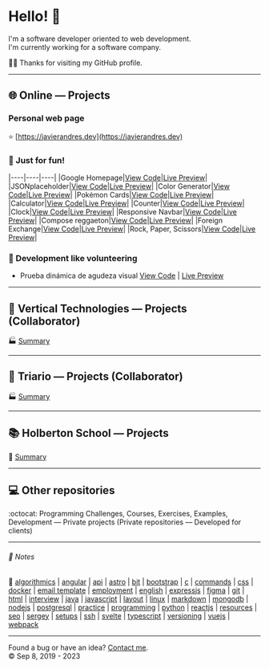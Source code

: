 # Hello! :wave:
I'm a software developer oriented to web development.  
I'm currently working for a software company.

:man_technologist:
Thanks for visiting my GitHub profile.  
- - -
## :globe_with_meridians: Online ― Projects
### Personal web page
:star: [https://javierandres.dev](https://javierandres.dev)
### :muscle: Just for fun!
|----|----|----|
|Google Homepage|[View Code](https://github.com/javierandresgp/training-google_homepage)|[Live Preview](https://javierandresgp.github.io/training-google_homepage/)|
|JSONplaceholder|[View Code](https://github.com/javierandresgp/training-jsonplaceholder)|[Live Preview](https://javierandresgp.github.io/training-jsonplaceholder/)|
|Color Generator|[View Code](https://github.com/javierandresgp/training-color_generator)|[Live Preview](https://javierandresgp.github.io/training-color_generator/)|
|Pokémon Cards|[View Code](https://github.com/javierandresgp/training-pokemon_cards)|[Live Preview](https://javierandresgp.github.io/training-pokemon_cards/)|
|Calculator|[View Code](https://github.com/javierandresgp/training-calculator)|[Live Preview](https://javierandresgp.github.io/training-calculator/)|
|Counter|[View Code](https://github.com/javierandresgp/training-counter)|[Live Preview](https://javierandresgp.github.io/training-counter/)|
|Clock|[View Code](https://github.com/javierandresgp/training-clock)|[Live Preview](https://javierandresgp.github.io/training-clock/)|
|Responsive Navbar|[View Code](https://github.com/javierandresgp/training-responsive_navbar)|[Live Preview](https://javierandresgp.github.io/training-responsive_navbar/)|
|Compose reggaeton|[View Code](https://github.com/javierandresgp/training-compose_reggaeton)|[Live Preview](https://javierandresgp.github.io/training-compose_reggaeton/)|
|Foreign Exchange|[View Code](https://github.com/javierandresgp/training-foreign_exchange)|[Live Preview](https://javierandresgp.github.io/training-foreign_exchange/)|
|Rock, Paper, Scissors|[View Code](https://github.com/javierandresgp/odin-rock_paper_scissors)|[Live Preview](https://javierandresgp.github.io/odin-rock_paper_scissors/)|
### :checkered_flag: Development like volunteering
- Prueba dinámica de agudeza visual [View Code](https://github.com/javierandresgp/development-optometrist) | [Live Preview](https://javierandresgp.github.io/development-optometrist/)
- --
## :office: Vertical Technologies ― Projects (Collaborator)
:factory: [Summary](vertical_technologies.md)
- - -
## :office: Triario ― Projects (Collaborator)
:factory: [Summary](triario.md)
- - -
## :books: Holberton School ― Projects
:school: [Summary](holberton_school.md)
- - -
## :computer: Other repositories
:octocat: Programming Challenges, Courses, Exercises, Examples, Development ― Private projects (Private repositories ― Developed for clients)
- - -
###### :memo: Notes
:bookmark: [algorithmics](algorithmics.md) | [angular](angular.md) | [api](api.md) | [astro](astro.md) | [bit](bit.md) | [bootstrap](bootstrap.md) | [c](c.md) | [commands](commands.md) | [css](css.md) | [docker](docker.md) | [email template](email_template.md) | [employment](employment.md) | [english](english.md) | [expressjs](expressjs.md) | [figma](figma.md) | [git](git.md) | [html](html.md) | [interview](interview.md) | [java](java.md) | [javascript](javascript.md) | [layout](layout.md) | [linux](linux.md) | [markdown](markdown.md) | [mongodb](mongodb.md) | [nodejs](nodejs.md) | [postgresql](postgresql.md) | [practice](practice.md) | [programming](programming.md) | [python](python.md) | [reactjs](reactjs.md) | [resources](resources.md) | [seo](seo.md) | [sergey](sergey.md) | [setups](setups.md) | [ssh](ssh.md) | [svelte](svelte.md) | [typescript](typescript.md) | [versioning](versioning.md) | [vuejs](vuejs.md) | [webpack](webpack.md)
- - -
Found a bug or have an idea? [Contact me](https://javierandres.dev).  
:copyright: Sep 8, 2019 - 2023
